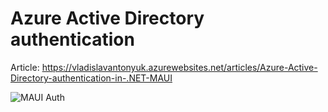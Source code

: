 # Azure Active Directory authentication

Article: https://vladislavantonyuk.azurewebsites.net/articles/Azure-Active-Directory-authentication-in-.NET-MAUI

![MAUI Auth](https://vladislavantonyuk.sirv.com/vladislavantonyuk/articles/maui-auth.gif)